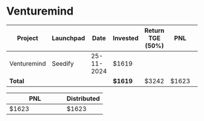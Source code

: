 # Venturemind



<table data-full-width="true"><thead><tr><th width="152">Project</th><th width="138">Launchpad</th><th width="132">Date</th><th width="133">Invested</th><th width="176">Return TGE (50%)</th><th>PNL</th><th></th></tr></thead><tbody><tr><td>Venturemind</td><td>Seedify</td><td>25-11-2024</td><td>$1619</td><td></td><td></td><td></td></tr><tr><td><strong>Total</strong></td><td></td><td></td><td><strong>$1619</strong></td><td>$3242</td><td>$1623</td><td></td></tr></tbody></table>

<table data-full-width="true"><thead><tr><th width="135">PNL</th><th>Distributed</th></tr></thead><tbody><tr><td>$1623</td><td>$1623</td></tr></tbody></table>
